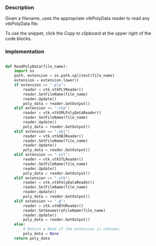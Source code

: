 ### Description

Given a filename, uses the appropriate vtkPolyData reader to read any vtkPolyData file.

To use the snippet, click the *Copy to clipboard* at the upper right of the code blocks.

### Implementation

``` python

def ReadPolyData(file_name):
    import os
    path, extension = os.path.splitext(file_name)
    extension = extension.lower()
    if extension == ".ply":
        reader = vtk.vtkPLYReader()
        reader.SetFileName(file_name)
        reader.Update()
        poly_data = reader.GetOutput()
    elif extension == ".vtp":
        reader = vtk.vtkXMLPolyDataReader()
        reader.SetFileName(file_name)
        reader.Update()
        poly_data = reader.GetOutput()
    elif extension == ".obj":
        reader = vtk.vtkOBJReader()
        reader.SetFileName(file_name)
        reader.Update()
        poly_data = reader.GetOutput()
    elif extension == ".stl":
        reader = vtk.vtkSTLReader()
        reader.SetFileName(file_name)
        reader.Update()
        poly_data = reader.GetOutput()
    elif extension == ".vtk":
        reader = vtk.vtkPolyDataReader()
        reader.SetFileName(file_name)
        reader.Update()
        poly_data = reader.GetOutput()
    elif extension == ".g":
        reader = vtk.vtkBYUReader()
        reader.SetGeometryFileName(file_name)
        reader.Update()
        poly_data = reader.GetOutput()
    else:
        # Return a None if the extension is unknown.
        poly_data = None
    return poly_data


```
